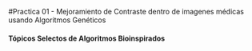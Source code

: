 #Practica 01 - Mejoramiento de Contraste dentro de imagenes médicas usando Algoritmos Genéticos
#### Tópicos Selectos de Algoritmos Bioinspirados
